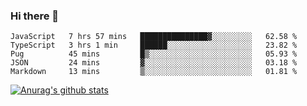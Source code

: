 ### Hi there 👋



<!--
**webB1an/webB1an** is a ✨ _special_ ✨ repository because its `README.md` (this file) appears on your GitHub profile.

Here are some ideas to get you started:

- 🔭 I’m currently working on ...
- 🌱 I’m currently learning ...
- 👯 I’m looking to collaborate on ...
- 🤔 I’m looking for help with ...
- 💬 Ask me about ...
- 📫 How to reach me: ...
- 😄 Pronouns: ...
- ⚡ Fun fact: ...
-->

<!--START_SECTION:waka-->
```text
JavaScript   7 hrs 57 mins   ███████████████▓░░░░░░░░░   62.58 % 
TypeScript   3 hrs 1 min     ██████░░░░░░░░░░░░░░░░░░░   23.82 % 
Pug          45 mins         █▒░░░░░░░░░░░░░░░░░░░░░░░   05.93 % 
JSON         24 mins         ▓░░░░░░░░░░░░░░░░░░░░░░░░   03.18 % 
Markdown     13 mins         ▒░░░░░░░░░░░░░░░░░░░░░░░░   01.81 % 
```
<!--END_SECTION:waka-->


[![Anurag's github stats](https://github-readme-stats.vercel.app/api?username=webB1an&show_icons=true&theme=radical)](https://github.com/anuraghazra/github-readme-stats)

